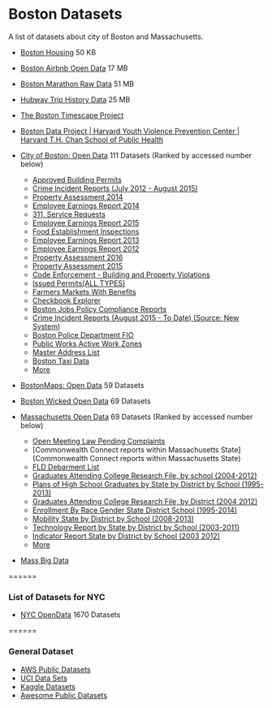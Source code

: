 # Boston Datasets
A list of datasets about city of Boston and Massachusetts.

* [Boston Housing](https://archive.ics.uci.edu/ml/datasets/Housing) 50 KB	
* [Boston Airbnb Open Data](https://www.kaggle.com/airbnb/boston) 17 MB	
* [Boston Marathon Raw Data](https://github.com/llimllib/bostonmarathon) 51 MB
* [Hubway Trip History Data](http://hubwaydatachallenge.org) 25 MB
* [The Boston Timescape Project](http://timescape.mit.edu)
* [Boston Data Project | Harvard Youth Violence Prevention Center | Harvard T.H. Chan School of Public Health](https://www.hsph.harvard.edu/hyvpc/research/)
* [City of Boston: Open Data](https://data.cityofboston.gov/browse?limitTo=datasets) 111 Datasets
  (Ranked by accessed number below)
  * [Approved Building Permits](https://data.cityofboston.gov/Permitting/Approved-Building-Permits/msk6-43c6)
  * [Crime Incident Reports (July 2012 - August 2015) ](https://data.cityofboston.gov/Public-Safety/Crime-Incident-Reports-July-2012-August-2015-Sourc/7cdf-6fgx)
  * [Property Assessment 2014](https://data.cityofboston.gov/dataset/Property-Assessment-2014/qz7u-kb7x)
  * [Employee Earnings Report 2014](https://data.cityofboston.gov/Finance/Employee-Earnings-Report-2014/4swk-wcg8)
  * [311, Service Requests](https://data.cityofboston.gov/City-Services/311-Service-Requests/awu8-dc52)
  * [Employee Earnings Report 2015](https://data.cityofboston.gov/Finance/Employee-Earnings-Report-2015/ah28-sywy)
  * [Food Establishment Inspections](https://data.cityofboston.gov/Health/Food-Establishment-Inspections/qndu-wx8w)
  * [Employee Earnings Report 2013](https://data.cityofboston.gov/Finance/Employee-Earnings-Report-2013/54s2-yxpg)
  * [Employee Earnings Report 2012](https://data.cityofboston.gov/Finance/Employee-Earnings-Report-2012/effb-uspk)
  * [Property Assessment 2016](https://data.cityofboston.gov/Permitting/Property-Assessment-2016/i7w8-ure5)
  * [Property Assessment 2015](https://data.cityofboston.gov/Permitting/Property-Assessment-2015/yv8c-t43q)
  * [Code Enforcement - Building and Property Violations](https://data.cityofboston.gov/Permitting/Code-Enforcement-Building-and-Property-Violations/8sq6-p7et)
  * [Issued Permits(ALL TYPES)](https://data.cityofboston.gov/Permitting/Issued-Permits-ALL-TYPES-/2hre-tvqe)
  * [Farmers Markets With Benefits](https://data.cityofboston.gov/Health/Farmers-Markets-With-Benefits/udwx-qxp4)
  * [Checkbook Explorer](https://data.cityofboston.gov/Finance/Checkbook-Explorer/gqai-h7bg)
  * [Boston Jobs Policy Compliance Reports](https://data.cityofboston.gov/City-Services/Boston-Jobs-Policy-Compliance-Reports/uycd-mi6b)
  * [Crime Incident Reports (August 2015 - To Date) (Source: New System) ](https://data.cityofboston.gov/Public-Safety/Crime-Incident-Reports-August-2015-To-Date-Source-/fqn4-4qap)
  * [Boston Police Department FIO](https://data.cityofboston.gov/Public-Safety/Boston-Police-Department-FIO/xmmk-i78r)
  * [Public Works Active Work Zones](https://data.cityofboston.gov/Permitting/Public-Works-Active-Work-Zones/4xn9-dedu)
  * [Master Address List](https://data.cityofboston.gov/City-Services/Master-Address-List/t85d-b449)
  * [Boston Taxi Data](https://data.cityofboston.gov/Transportation/Boston-Taxi-Data/ypqb-henq)
  * [More](https://data.cityofboston.gov/browse?limitTo=datasets)

* [BostonMaps: Open Data](http://bostonopendata.boston.opendata.arcgis.com/datasets?sort_by=relevance) 59 Datasets
* [Boston Wicked Open Data](https://boston.opendatasoft.com/explore/?sort=modified) 69 Datasets

* [Massachusetts Open Data](https://data.mass.gov/browse) 69 Datasets
  (Ranked by accessed number below)
  * [Open Meeting Law Pending Complaints](https://data.mass.gov/dataset/Open-Meeting-Law-Pending-Complaints/7znt-2w6a)
  * [Commonwealth Connect reports within Massachusetts State](Commonwealth Connect reports within Massachusetts State)
  * [FLD Debarment List](https://data.mass.gov/dataset/FLD-Debarment-List/gccc-c83i)
  * [Graduates Attending College Research File, by school (2004-2012)](https://data.mass.gov/Education/Graduates-Attending-College-Research-File-by-schoo/grya-vhq5)
  * [Plans of High School Graduates by State by District by School (1995-2013)](https://data.mass.gov/Education/Plans-of-High-School-Graduates-by-State-by-Distric/4gjc-rc88)
  * [Graduates Attending College Research File, by District (2004 2012)](https://data.mass.gov/Education/Graduates-Attending-College-Research-File-by-Distr/bgnd-qn7b)
  * [Enrollment By Race Gender State District School (1995-2014)](https://data.mass.gov/Education/Enrollment-By-Race-Gender-State-District-School-19/rse6-bh87)
  * [Mobility State by District by School (2008-2013)](https://data.mass.gov/Education/Mobility-State-by-District-by-School-2008-2013-/vh84-t9k7)
  * [Technology Report by State by District by School (2003-2011)](https://data.mass.gov/Education/Technology-Report-by-State-by-District-by-School-2/c2he-p42r)
  * [Indicator Report State by District by School (2003 2012)](https://data.mass.gov/Education/Indicator-Report-State-by-District-by-School-2003-/4qfy-663k)
  * [More](https://data.mass.gov/browse)
  
* [Mass Big Data](http://massbigdata.org/data)

======
### List of Datasets for NYC
* [NYC OpenData](https://data.cityofnewyork.us/browse) 1670 Datasets

======
### General Dataset 
* [AWS Public Datasets](https://aws.amazon.com/public-datasets/)
* [UCI Data Sets](https://archive.ics.uci.edu/ml/datasets.html)
* [Kaggle Datasets](https://www.kaggle.com/datasets)
* [Awesome Public Datasets](https://github.com/caesar0301/awesome-public-datasets)
	

		
		
		
		
	
		
